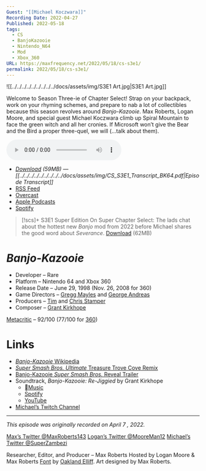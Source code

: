 ```yaml
---
Guest: "[[Michael Koczwara]]"
Recording Date: 2022-04-27
Published: 2022-05-18
tags:
  - CS
  - BanjoKazooie
  - Nintendo_N64
  - Mod
  - Xbox_360
URL: https://maxfrequency.net/2022/05/18/cs-s3e1/
permalink: 2022/05/18/cs-s3e1/
---
```

![[../../../../../../../../../docs/assets/img/S3E1 Art.jpg|S3E1 Art.jpg]]

Welcome to Season Three-ie of Chapter Select! Strap on your backpack, work on your rhyming schemes, and prepare to nab a lot of collectibles because this season revolves around *Banjo-Kazooie*. Max Roberts, Logan Moore, and special guest Michael Koczwara climb up Spiral Mountain to face the green witch and all her cronies. If Microsoft won’t give the Bear and the Bird a proper three-quel, we will (…talk about them).

<audio controls>
  <source src="https://traffic.libsyn.com/chapterselectpod/CS_S3E1_Final.mp3">
</audio>

- *[Download](https://traffic.libsyn.com/chapterselectpod/CS_S3E1_Final.mp3) (59MB)  — [[../../../../../../../../../docs/assets/img/CS_S3E1_Transcript_BK64.pdf|Episode Transcript]]*
- [RSS Feed](https://chapterselectpod.libsyn.com/rss)
- [Overcast](https://overcast.fm/itunes1568777352/chapter-select)
- [Apple Podcasts](https://podcasts.apple.com/us/podcast/chapter-select/id1568777352)
- [Spotify](https://open.spotify.com/show/4f1TLZXbwtSX7uHROe9KlS)

> [!scs]+ S3E1 Super Edition
> On Super Chapter Select: The lads chat about the hottest new *Banjo* mod from 2022 before Michael shares the good word about *Severance*.
> [Download](https://traffic.libsyn.com/chapterselectpod/CS_S3E1_Member_Edition.mp3) (62MB)
# *Banjo-Kazooie*

- Developer – Rare
- Platform – Nintendo 64 and Xbox 360
- Release Date – June 29, 1998 (Nov. 26, 2008 for 360)
- Game Directors – [Gregg Mayles](https://en.wikipedia.org/wiki/Gregg_Mayles) and [George Andreas](https://www.mobygames.com/developer/sheet/view/developerId,61247/)
- Producers – [Tim](https://en.wikipedia.org/wiki/Stamper_brothers) and [Chris Stamper](https://en.wikipedia.org/wiki/Stamper_brothers)
- Composer – [Grant Kirkhope](https://en.wikipedia.org/wiki/Grant_Kirkhope)

[Metacritic](https://www.metacritic.com/game/nintendo-64/banjo-kazooie) – 92/100 (77/100 for [360](https://www.metacritic.com/game/xbox-360/banjo-kazooie))
# Links

- [*Banjo-Kazooie* Wikipedia](https://en.wikipedia.org/wiki/Banjo-Kazooie)
- [*Super Smash Bros. Ultimate* Treasure Trove Cove Remix](https://youtube.com/watch?v=gSNBOQSe_tQ)
- [Banjo-Kazooie *Super Smash Bros.* Reveal Trailer](https://youtu.be/qyJ4djjQOr0)
- Soundtrack, *Banjo-Kazooie: Re-Jiggied* by Grant Kirkhope
	- [Music](https://music.apple.com/us/album/banjo-kazooie-re-jiggyed/1592541500)
	- [Spotify](https://open.spotify.com/album/06OSqyKtj55mAoDYs9rtmf)
	- [YouTube](https://youtube.com/playlist?list=OLAK5uy_n4FbExA0MClpCt3IiB2k-jIpghdXdCDJ4)
- [Michael’s Twitch Channel](https://www.twitch.tv/superzambezi)

---
*This episode was originally recorded on April 7 , 2022.*

[Max’s Twitter @MaxRoberts143](https://www.twitter.com/maxroberts143)
[Logan’s Twitter @MooreMan12](https://www.twitter.com/mooreman12)
[Michael’s Twitter @SuperZambezi](https://www.twitter.com/SuperZambezi)

Researcher, Editor, and Producer – Max Roberts
Hosted by Logan Moore & Max Roberts
[Font](https://www.reddit.com/r/BanjoKazooie/comments/etfrrz/i_tried_to_recreate_the_banjotooie_font_you_guys/) by [Oakland Elliff](https://twitter.com/oakieland). Art designed by Max Roberts.